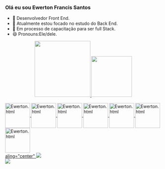 ### Olá eu sou Ewerton Francis Santos

- 🔭 Desenvolvedor Front End.
- 🔭 Atualmente estou focado no estudo do Back End.
- 🌱 Em processo de capacitação para ser full Stack.
- 😄 Pronouns:Ele/dele.

<div align="center">
  <a href="https://github.com/EwertonFs">
  <img height="180em" src="https://github-readme-stats.vercel.app/api?username=EwertonFs&show_icons=true&theme=dark&include_all_commits=true&count_private=true"/>
  <img height="131em" src="https://github-readme-stats.vercel.app/api/top-langs/?username=EwertonFs&layout=compact&langs_count=7&theme=dark"/>
</div>
<div style="display: inline_block"><br>
 <img align="center" alt="Ewerton.html" height="80" whidth="40" src="https://cdn.jsdelivr.net/gh/devicons/devicon/icons/html5/html5-original-wordmark.svg" />
 <img align="center" alt="Ewerton.html" height="80" whidth="40" src="https://cdn.jsdelivr.net/gh/devicons/devicon/icons/css3/css3-original-wordmark.svg" />
 <img align="center" alt="Ewerton.html" height="80" whidth="40" src="https://cdn.jsdelivr.net/gh/devicons/devicon/icons/git/git-original-wordmark.svg" />
 <img align="center" alt="Ewerton.html" height="80" whidth="40" src="https://cdn.jsdelivr.net/gh/devicons/devicon/icons/react/react-original-wordmark.svg" />
<img align="center" alt="Ewerton.html" height="80" whidth="40" src="https://cdn.jsdelivr.net/gh/devicons/devicon/icons/github/github-original-wordmark.svg"/>
 <img align="center" alt="Ewerton.html" height="80" whidth="40"src="https://cdn.jsdelivr.net/gh/devicons/devicon/icons/nodejs/nodejs-original-wordmark.svg"/>
 <img align="center" alt="Ewerton.html" height="80" whidth="40"src="https://cdn.jsdelivr.net/gh/devicons/devicon/icons/typescript/typescript-plain.svg" />
 
</div>
  <div> aling="center"
   <a href="https://www.instagram.com/ewertonfrancis/" target="_blank"><img  whidth="40" src="https://img.shields.io/badge/-Instagram-%23E4405F?style=for-the-badge&logo=instagram&logoColor=white" target="_blank"></a>
  </div>
 <a href = "https://mail.google.com/mail/u/1/#inbox"><img whidth="40"src="https://img.shields.io/badge/-Gmail-%23333?style=for-the-badge&logo=gmail&logoColor=white" target="_blank"></a>
